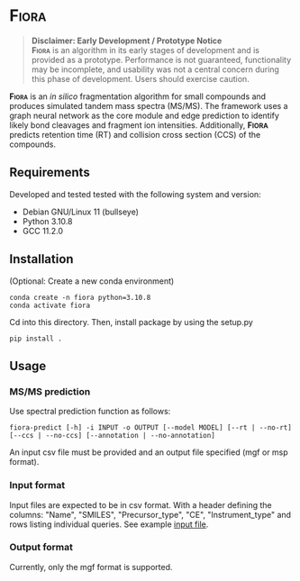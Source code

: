 # **F<span style="font-variant:small-caps;">iora</span>**

> **Disclaimer: Early Development / Prototype Notice**<br>
> **F<span style="font-variant:small-caps;">iora</span>** is an algorithm in its early stages of development and is provided as a prototype.
Performance is not guaranteed, functionality may be incomplete, and usability was not a central concern during this phase of development. 
Users should exercise caution.

**F<span style="font-variant:small-caps;">iora</span>** is an *in silico* fragmentation algorithm for small compounds and produces simulated tandem mass spectra (MS/MS). The framework uses a graph neural network as the core module and edge prediction to identify likely bond cleavages and fragment ion intensities. Additionally, **F<small>IORA</small>** predicts retention time (RT) and collision cross section (CCS) of the compounds.

## Requirements

Developed and tested tested with the following system and version:

* Debian GNU/Linux 11 (bullseye)
* Python 3.10.8
* GCC 11.2.0


## Installation

(Optional: Create a new conda environment)

    conda create -n fiora python=3.10.8
    conda activate fiora

Cd into this directory. Then, install package by using the setup.py 

    pip install .


## Usage

### MS/MS prediction

Use spectral prediction function as follows:

    fiora-predict [-h] -i INPUT -o OUTPUT [--model MODEL] [--rt | --no-rt] [--ccs | --no-ccs] [--annotation | --no-annotation]

An input csv file must be provided and an output file specified (mgf or msp format).

### Input format

Input files are expected to be in csv format. With a header defining the columns: "Name", "SMILES", "Precursor_type", "CE", "Instrument_type" and rows listing individual queries.
See example [input file](examples/example_input.csv).

### Output format

Currently, only the mgf format is supported.